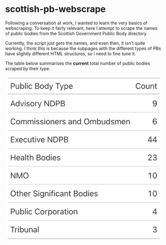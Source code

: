 # scottish-pb-webscrape

Following a conversation at work, I wanted to learn the very basics of webscraping. To keep it fairly relevant, here I attempt to scrape the names of public bodies from the Scottish Government Public Body directory.

Currently, the script just gets the names, and even then, it isn't quite working. I think this is because the subpages with the different types of PBs have slightly different HTML structures, so I need to fine tune it.

The table below summarises the **current** total number of public bodies scraped by their type.

![Count of public bodies by type](pb_count.png)
